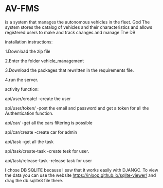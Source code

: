 # AV-FMS

is a system that manages the autonomous vehicles in the fleet. God
The system stores the catalog of vehicles and their characteristics and allows registered users to make and track changes and manage
The DB

installation instructions:

1.Download the zip file

2.Enter the folder vehicle_management

3.Download the packages that rewritten in the requirements file.

4.run the server.


activity function:


api/user/create/ -create the user

api/user/token/  -post the email and password and get  a token for all the Authentication function.


api/car/  -get all the cars filtering is possible

api/car/create  -create car  for admin

api/task  -get all the task

api/task/create-task -create tesk for user.

api/task/release-task -release task for user

I chose DB SQLITE because I saw that it works easily with DJANGO.
To view the data you can use the website https://inloop.github.io/sqlite-viewer/
and drag the db.sqlite3 file there.





